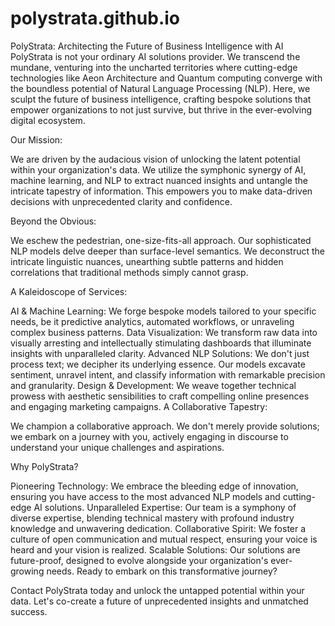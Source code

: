 # polystrata.github.io
PolyStrata: Architecting the Future of Business Intelligence with AI
PolyStrata is not your ordinary AI solutions provider. We transcend the mundane, venturing into the uncharted territories where cutting-edge technologies like Aeon Architecture and Quantum computing converge with the boundless potential of Natural Language Processing (NLP). Here, we sculpt the future of business intelligence, crafting bespoke solutions that empower organizations to not just survive, but thrive in the ever-evolving digital ecosystem.

Our Mission:

We are driven by the audacious vision of unlocking the latent potential within your organization's data. We utilize the symphonic synergy of AI, machine learning, and NLP to extract nuanced insights and untangle the intricate tapestry of information. This empowers you to make data-driven decisions with unprecedented clarity and confidence.

Beyond the Obvious:

We eschew the pedestrian, one-size-fits-all approach. Our sophisticated NLP models delve deeper than surface-level semantics. We deconstruct the intricate linguistic nuances, unearthing subtle patterns and hidden correlations that traditional methods simply cannot grasp.

A Kaleidoscope of Services:

AI & Machine Learning: We forge bespoke models tailored to your specific needs, be it predictive analytics, automated workflows, or unraveling complex business patterns.
Data Visualization: We transform raw data into visually arresting and intellectually stimulating dashboards that illuminate insights with unparalleled clarity.
Advanced NLP Solutions: We don't just process text; we decipher its underlying essence. Our models excavate sentiment, unravel intent, and classify information with remarkable precision and granularity.
Design & Development: We weave together technical prowess with aesthetic sensibilities to craft compelling online presences and engaging marketing campaigns.
A Collaborative Tapestry:

We champion a collaborative approach. We don't merely provide solutions; we embark on a journey with you, actively engaging in discourse to understand your unique challenges and aspirations.

Why PolyStrata?

Pioneering Technology: We embrace the bleeding edge of innovation, ensuring you have access to the most advanced NLP models and cutting-edge AI solutions.
Unparalleled Expertise: Our team is a symphony of diverse expertise, blending technical mastery with profound industry knowledge and unwavering dedication.
Collaborative Spirit: We foster a culture of open communication and mutual respect, ensuring your voice is heard and your vision is realized.
Scalable Solutions: Our solutions are future-proof, designed to evolve alongside your organization's ever-growing needs.
Ready to embark on this transformative journey?

Contact PolyStrata today and unlock the untapped potential within your data. Let's co-create a future of unprecedented insights and unmatched success.
